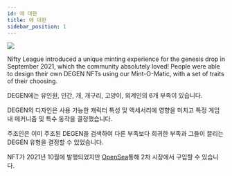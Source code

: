 ```yaml
---
id: 에 대한
title: 에 대한
sidebar_position: 1
---
```


![](/img/mintomatic.gif)

Nifty League introduced a unique minting experience for the genesis drop in September 2021, which the community absolutely loved! People were able to design their own DEGEN NFTs using our Mint-O-Matic, with a set of traits of their choosing.

DEGEN에는 유인원, 인간, 개, 개구리, 고양이, 외계인의 6개 부족이 있습니다.

DEGEN의 디자인은 사용 가능한 캐릭터 특성 및 액세서리에 영향을 미치고 특정 게임 내 메커니즘 및 특수 동작을 결정했습니다.

주조인은 이미 주조된 DEGEN을 검색하여 다른 부족보다 희귀한 부족과 그들이 끌리는 DEGEN 유형을 결정할 수 있었습니다.

NFT가 2021년 10월에 발행되었지만 [OpenSea](https://opensea.io/collection/niftydegen)통해 2차 시장에서 구입할 수 있습니다.
